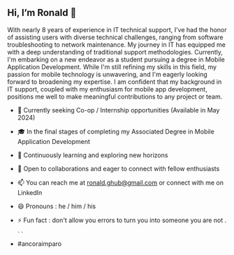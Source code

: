 ## Hi, I’m Ronald 👋
With nearly 8 years of experience in IT technical support, I've had the honor of assisting users with diverse technical challenges, ranging from software troubleshooting to network maintenance. My journey in IT has equipped me with a deep understanding of traditional support methodologies. Currently, I'm embarking on a new endeavor as a student pursuing a degree in Mobile Application Development. While I'm still refining my skills in this field, my passion for mobile technology is unwavering, and I'm eagerly looking forward to broadening my expertise. I am confident that my background in IT support, coupled with my enthusiasm for mobile app development, positions me well to make meaningful contributions to any project or team.

- 👀 Currently seeking Co-op / Internship opportunities (Available in May 2024)
- 🎓 In the final stages of completing my Associated Degree in Mobile Application Development
- 🌱 Continuously learning and exploring new horizons
- 💞️ Open to collaborations and eager to connect with fellow enthusiasts
- 📫 You can reach me at ronald.ghub@gmail.com or connect with me on LinkedIn
- 😄 Pronouns : he / him / his
- ⚡ Fun fact : don't allow you errors to turn you into someone you are not . . .


- #ancoraimparo
